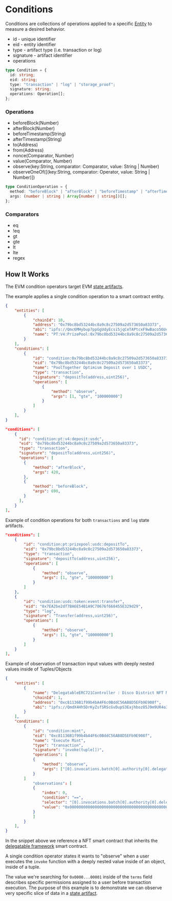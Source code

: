 # Conditions

Conditions are collections of operations applied to a specific [Entity](/architecture/entities) to measure a desired behavior.

- id - unique identifier
- eid - entity identifier
- type - artifact type (i.e. transaction or log)
- signature - artifact identifier
- operations

```ts
type Condition = {
  id: string;
  eid: string;
  type: "transaction" | "log" | "storage_proof";
  signature: string;
  operations: Operation[];
};
```
### Operations

- beforeBlock(Number)
- afterBlock(Number)
- beforeTimestamp(String)
- afterTimestamp(String)
- to(Address)
- from(Address)
- nonce(Comparator, Number)
- value(Comparator, Number)
- observe(key:String, comparator: Comparator, value: String | Number)
- observeOneOf([(key:String, comparator: Operator, value: String | Number)])

```ts
type ConditionOperation = {
  method: "beforeBlock" | "afterBlock" | "beforeTimestamp" | "afterTimestamp" | "to" | "from" | "nonce" | "value" | "observe" | "observeOneOf";
  args: (number | string | Array[number | string])[];
};
```

### Comparators
- eq
- !eq
- gt
- gte
- lt
- lte
- regex

## How It Works

The EVM condition operators target EVM [state artifacts](/architecture/state-artifacts.md).

The example applies a single condition operation to a smart contract entity.

```json
{
    "entities": [
		{
			"chainId": 10,
			"address": "0x79bc8bd53244bc8a9c8c27509a2d573650a83373",
			"abi": "ipfs://Qmc6MHybup7ppGgUdyEcsi5jqCeTAPtcxF9wBaco56Uc1H",
			"name": "PT:V4:PrizePool:0x79bc8bd53244bc8a9c8c27509a2d573650a83373:Optimism"
		}
	],
	"conditions": [
		{
			"id": "condition:0x79bc8bd53244bc8a9c8c27509a2d573650a83373:depositTo:gte:100000000",
			"eid": "0x79bc8bd53244bc8a9c8c27509a2d573650a83373",
			"name": "PoolTogether Optimism Deposit over 1 USDC",
			"type": "transaction",
			"signature": "depositTo(address,uint256)",
			"operations": [
				{
					"method": "observe",
					"args": [1, "gte", "100000000"]
				}
			]
		}
	],
}
```



```json
"conditions": [
    {
      "id": "condition:pt:v4:deposit:usdc",
      "eid": "0x79bc8bd53244bc8a9c8c27509a2d573650a83373",
      "type": "transaction",
      "signature": "depositTo(address,uint256)",
      "operations": [
        {
            "method": "afterBlock",
            "args": 420,
        },
        {
            "method": "beforeBlock",
            "args": 690,
        }
      ],
    }
],
```

Example of condition operations for both `transactions` and `log` state artifacts.
```json
"conditions": [
    {
        "id": "condition:pt:prizepool:usdc:depositTo",
        "eid": "0x79bc8bd53244bc8a9c8c27509a2d573650a83373",
        "type": "transaction",
        "signature": "depositTo(address,uint256)",
		"operations": [
			{
				"method": "observe",
				"args": [1, "gte", "100000000"]
			}
		]
    },
    {
        "id": "condition:usdc:token:event:transfer",
        "eid": "0x7EA2be2df7BA6E54B1A9C70676f668455E329d29",
        "type": "log",
        "signature": "Transfer(address,uint256)",
        "operations": [
			{
				"method": "observe",
				"args": [1, "gte", "100000000"]
			}
		]
    }
],
```

Example of observation of transaction input values with deeply nested values inside of Tuples/Objects
```json
{
    "entities": [
        {
            "name": "DelegatableERC721Controller : Disco District NFT Minter",
            "chainId": 1,
            "address": "0xc81136B1f99b4bA4F6c0BddC56AB8D5EFb9E908f",
            "abi": "ipfs://QmdX4Hh5DrKyZsfSRScGvDupS3Eajhboz85J9m9UR4o3i9"
        }
    ],
    "conditions": [
        {
            "id": "condition:mint",
            "eid": "0xc81136B1f99b4bA4F6c0BddC56AB8D5EFb9E908f",
            "name": "Execute Mint",
            "type": "transaction",
            "signature": "invoke(tuple[])",
			"operations": [
			{
				"method": "observe",
				"args": ["[0].invocations.batch[0].authority[0].delegation.caveats[0].terms", "eq", "0x0000000000000000000000000000000000000000000000000000000000000001"]
			}
		]
            "observations": [
            {
                "index": 0,
                "condition": "==",
                "selector": "[0].invocations.batch[0].authority[0].delegation.caveats[0].terms",
                "value": "0x0000000000000000000000000000000000000000000000000000000000000001"
            }
            ]
        }
    ],
}
```
In the snippet above we reference a NFT smart contract that inherits the [delegatable framework](https://delegatable.org/) smart contract.

A single condition operator states it wants to "observe" when a user executes the `invoke` function with a deeply nested value inside of an object, inside of a tuple.

The value we're searching for `0x0000...00001` inside of the `terms` field describes specific permissions assigned to a user before transaction execution. The purpose of this example is to demonstrate we can observe very specific slice of data in a [state artifact](/architecture/state-artifacts.md). 